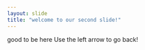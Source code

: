 ```yaml
---
layout: slide
title: "welcome to our second slide!"
---
```

good to be here
Use the left arrow to go back!
